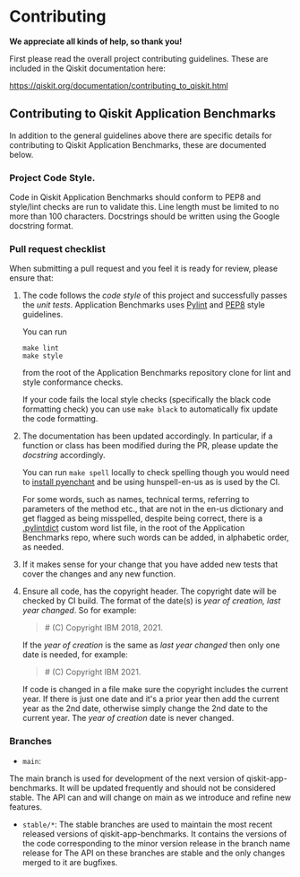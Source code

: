 # Contributing

**We appreciate all kinds of help, so thank you!**

First please read the overall project contributing guidelines. These are
included in the Qiskit documentation here:

https://qiskit.org/documentation/contributing_to_qiskit.html

## Contributing to Qiskit Application Benchmarks

In addition to the general guidelines above there are specific details for
contributing to Qiskit Application Benchmarks, these are documented below.

### Project Code Style.

Code in Qiskit Application Benchmarks should conform to PEP8 and style/lint checks are run to validate
this.  Line length must be limited to no more than 100 characters. Docstrings
should be written using the Google docstring format.

### Pull request checklist

When submitting a pull request and you feel it is ready for review,
please ensure that:

1. The code follows the _code style_ of this project and successfully
   passes the _unit tests_. Application Benchmarks uses [Pylint](https://www.pylint.org) and
   [PEP8](https://www.python.org/dev/peps/pep-0008) style guidelines.
   
   You can run
   ```shell script
   make lint
   make style 
   ```
   from the root of the Application Benchmarks repository clone for lint and style conformance checks.

   If your code fails the local style checks (specifically the black
   code formatting check) you can use `make black` to automatically
   fix update the code formatting.
   
2. The documentation has been updated accordingly. In particular, if a
   function or class has been modified during the PR, please update the
   *docstring* accordingly.
   
   You can run `make spell` locally to check spelling though you would need to
   [install pyenchant](https://pyenchant.github.io/pyenchant/install.html) and be using
   hunspell-en-us as is used by the CI. 
   
   For some words, such as names, technical terms, referring to parameters of the method etc., 
   that are not in the en-us dictionary and get flagged as being misspelled, despite being correct,
   there is a [.pylintdict](./.pylintdict) custom word list file, in the root of the Application Benchmarks repo,
   where such words can be added, in alphabetic order, as needed.
   
3. If it makes sense for your change that you have added new tests that
   cover the changes and any new function.

4. Ensure all code, has the copyright header. The copyright
   date will be checked by CI build. The format of the date(s) is _year of creation,
   last year changed_. So for example:
   
   > \# (C) Copyright IBM 2018, 2021.

   If the _year of creation_ is the same as _last year changed_ then only
   one date is needed, for example:

   > \# (C) Copyright IBM 2021.
                                                                                                                                                                                                 
   If code is changed in a file make sure the copyright includes the current year.
   If there is just one date and it's a prior year then add the current year as the 2nd date, 
   otherwise simply change the 2nd date to the current year. The _year of creation_ date is
   never changed.
   
### Branches

* `main`:

The main branch is used for development of the next version of qiskit-app-benchmarks.
It will be updated frequently and should not be considered stable. The API
can and will change on main as we introduce and refine new features.

* `stable/*`:
The stable branches are used to maintain the most recent released versions of
qiskit-app-benchmarks. It contains the versions of the code corresponding to the minor
version release in the branch name release for The API on these branches are
stable and the only changes merged to it are bugfixes.

